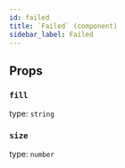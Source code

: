 ```yaml
---
id: failed
title: `Failed` (component)
sidebar_label: Failed
---
```



Props
-----

### `fill`

type: `string`


### `size`

type: `number`

